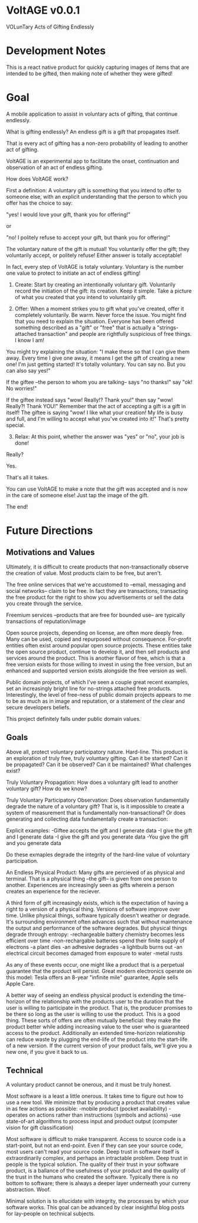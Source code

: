 # VoltAGE v0.0.1
VOLunTary Acts of Gifting Endlessly

# Development Notes
This is a react native product for quickly capturing images of items that are intended to be gifted, then making note of whether they were gifted!


# Goal

A mobile application to assist in voluntary acts of gifting, that continue endlessly.

What is gifting endlessly?
An endless gift is a gift that propagates itself.

That is every act of gifting has a non-zero probability of leading to another act of gifting.

VoltAGE is an experimental app to facilitate the onset, continuation and observation of an act of endless gifting.

How does VoltAGE work?

First a definition:  A voluntary gift is something that you intend to offer to someone else, with an explicit understanding that the person to which you offer has the choice to say:

"yes! I would love your gift, thank you for offering!" 

or 

"no! I politely refuse to accept your gift, but thank you for offering!" 

The voluntary nature of the gift is mutual! You voluntarily offer the gift; they voluntarily accept, or politely refuse! Either answer is totally acceptable! 

In fact, every step of VoltAGE is totaly voluntary. Voluntary is the number one value to protect to initiate an act of endless gifting!

1. Create: Start by creating an intentionally voluntary gift. Voluntarily record the initiation of the gift: its creation. Keep it simple. Take a picture of what you created that you intend to voluntairily gift.

2. Offer: When a moment strikes you to gift what you've created, offer it completely voluntarily. Be warm. Never force the issue. You might find that you need to explain the situation. Everyone has been offered something described as a "gift" or "free" that is actually a "strings-attached transaction" and people are rightfully suspicious of free things. I know I am!
 
You might try explaining the situation: "I make these so that I can give them away. Every time I give one away, it means I get the gift of creating a new one! I'm just getting started! It's totally voluntary. You can say no. But you can also say yes!"

If the giftee –the person to whom you are talking– says "no thanks!" say "ok! No worries!"

If the giftee instead says "wow! Really!? Thank you!" then say "wow! Really?! Thank YOU!" Remember that the act of accepting a gift is a gift in itself! The giftee is saying "wow! I like what your creation! My life is busy and full, and I'm willing to accept what you've created into it!" That's pretty special.

3. Relax: At this point, whether the answer was "yes" or "no", your job is done! 

Really?

Yes.

That's all it takes.

You can use VoltAGE to make a note that the gift was accepted and is now in the care of someone else! Just tap the image of the gift.

The end!

# Future Directions

## Motivations and Values
Ultimately, it is difficult to create products that non-transactionally observe the creation of value. Most products claim to be free, but aren't.

The free online services that we're accustomed to –email, messaging and social networks– claim to be free. In fact they are transactions, transacting the free product for the right to show you advertisements or sell the data you create through the service.

Freemium services –products that are free for bounded use– are typically transactions of reputation/image

Open source projects, depending on license, are often more deeply free. Many can be used, copied and repurposed without consequence. For-profit entities often exist around popular open source projects. These entities take the open source product, continue to develop it, and then sell products and services around the product. This is another flavor of free, which is that a free version exists for those willing to invest in using the free version, but an enhanced and supported version exists alongside the free version as well.

Public domain projects, of which I've seen a couple great recent examples, set an increasingly bright line for no-strings attached free products. Interestingly, the level of free-ness of public domain projects appears to me to be as much as in image and reputation, or a statement of the clear and secure developers beliefs.

This project definitely falls under public domain values.

## Goals

Above all, protect voluntary participatory nature. Hard-line. This product is an exploration of truly free, truly voluntary gifting. Can it be started? Can it be propagated? Can it be observed? Can it be maintained? What challenges exist?

Truly Voluntary Propagation: How does a voluntary gift lead to another voluntary gift? How do we know?

Truly Voluntary Participatory Observation: Does observation fundamentally degrade the nature of a voluntary gift? That is, is it impossible to create a system of measurement that is fundamentally non-transactional? Or does generating and collecting data fundamentally create a transaction: 

Explicit examples: 
-Giftee accepts the gift and I generate data
-I give the gift and I generate data
-I give the gift and you generate data
-You give the gift and you generate data

Do these exmaples degrade the integrity of the hard-line value of voluntary participation.

An Endless Physical Product: Many gifts are percieved of as physical and terminal. That is a physical thing –the gift– is given from one person to another. Experiences are increasingly seen as gifts wherein a person creates an experience for the reciever. 

A third form of gift increasingly exists, which is the expectation of having a right to a version of a physical thing. Versions of software improve over time. Unlike physical things, software typically doesn't weather or degrade. It's surrounding environment often advances such that without maintenance the output and performance of the software degrades. But physical things degrade through entropy:
-rechargeable battery chemistry becomes less efficient over time
-non-rechargable batteries spend their finite supply of electrons
-a plant dies
-an adhesive degrades
-a lightbulb burns out
-an electrical circuit becomes damaged from exposure to water
-metal rusts

As any of these events occur, one might like a product that is a perpetual guarantee that the product will persist. Great modern electronics operate on this model: Tesla offers an 8-year "infinite mile" guarantee, Apple sells Apple Care.

A better way of seeing an endless physical product is extending the time-horizon of the relationship with the products user to the duration that the user is willing to participate in the product. That is, the producer promises to be there so long as the user is willing to use the product. This is a good thing. These sorts of offers are often mutually beneficial: they make the product better while adding increasing value to the user who is guaranteed access to the product. Additionally an extended time-horizon relationship can reduce waste by plugging the end-life of the product into the start-life of a new version. If the current version of your product fails, we'll give you a new one, if you give it back to us.

## Technical

A voluntary product cannot be onerous, and it must be truly honest.

Most software is a least a little onerous. It takes time to figure out how to use a new tool. We minimize that by producing a product that creates value in as few actions as possible:
-mobile product (pocket availability)
-operates on actions rather than instructions (symbols and actions)
-use state-of-art algorithms to process input and product output (computer vision for gift classification)

Most software is difficult to make transparent. Access to source code is a start-point, but not an end-point. Even if they can see your source code, most users can't read your source code. Deep trust in software itself is extraordinarily complex, and perhaps an intractable problem. Deep trust in people is the typical solution. The quality of their trust in your software product, is a ballance of the usefulness of your product and the quality of the trust in the humans who created the software. Typically there is no bottom to software; there is always a deeper layer underneath your curreny abstraction. Woof.

Minimal solution is to ellucidate with integrity, the processes by which your software works. This goal can be advanced by  clear insightful blog posts for lay-people on technical subjects.
